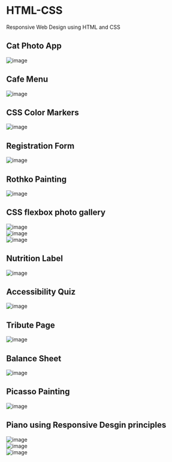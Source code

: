 # HTML-CSS
Responsive Web Design using HTML and CSS

## Cat Photo App
![image](https://user-images.githubusercontent.com/115526596/221350560-e19e19ea-13f3-4f12-a10f-5cc044a0d7a0.png)

## Cafe Menu
![image](https://user-images.githubusercontent.com/115526596/221350685-aebad544-d1f5-41a9-9b8e-52e3a0c80563.png)

## CSS Color Markers
![image](https://user-images.githubusercontent.com/115526596/221350717-b52d878c-9d1d-4b22-88f6-47cfa7b95ede.png)

## Registration Form
![image](https://user-images.githubusercontent.com/115526596/221350793-06857d64-6fde-4f55-a580-e0ac00d2a56e.png)

## Rothko Painting
![image](https://user-images.githubusercontent.com/115526596/221350786-97b3a51f-2025-4e91-986a-0f6378a0948c.png)

## CSS flexbox photo gallery
![image](https://user-images.githubusercontent.com/115526596/221350874-d8eacbf7-7ace-4974-a618-a84a9dbac51b.png)
</br>
![image](https://user-images.githubusercontent.com/115526596/221350902-b6622467-1c10-4b5c-b1f9-80270cd425cc.png)
</br>
![image](https://user-images.githubusercontent.com/115526596/221350926-8a2f1cc7-e9c7-431d-ac6f-007e6323080d.png)

## Nutrition Label
![image](https://user-images.githubusercontent.com/115526596/221350965-83189430-d762-485f-9cb4-0661310e706b.png)

## Accessibility Quiz
![image](https://user-images.githubusercontent.com/115526596/221351005-f9ca76f9-4d08-4818-af99-0f2af2c0fdf9.png)

## Tribute Page
![image](https://user-images.githubusercontent.com/115526596/221351876-803c14dc-bfdc-4697-9dc2-dcdbe9729114.png)

## Balance Sheet
![image](https://user-images.githubusercontent.com/115526596/221351909-a9918a92-8bfa-4acc-9f9a-c85368be3bda.png)

## Picasso Painting
![image](https://user-images.githubusercontent.com/115526596/221351930-71da40ff-3d62-47c0-b554-6fe34e5b2c6c.png)

## Piano using Responsive Desgin principles
![image](https://user-images.githubusercontent.com/115526596/221351945-fc7fcf08-d8ac-4850-812e-7cce95550730.png)
</br>
![image](https://user-images.githubusercontent.com/115526596/221351966-b9205ec5-1224-489b-8fed-14ec43903eb5.png)
</br>
![image](https://user-images.githubusercontent.com/115526596/221351985-06d925ad-6194-4b10-97de-e535c0b09b1a.png)
